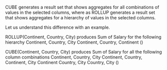 CUBE generates a result set that shows aggregates for all combinations of values in the selected columns, where as ROLLUP generates a result set that shows aggregates for a hierarchy of values in the selected columns.

Let us understand this difference with an example. 

ROLLUP(Continent, Country, City) produces Sum of Salary for the following hierarchy
Continent, Country, City
Continent, Country, 
Continent
()

CUBE(Continent, Country, City) produces Sum of Salary for all the following column combinations
Continent, Country, City
Continent, Country, 
Continent, City
Continent
Country, City
Country,
City
()

